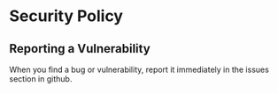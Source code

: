 # Security Policy

## Reporting a Vulnerability

When you find a bug or vulnerability, report it immediately in the issues section in github.
